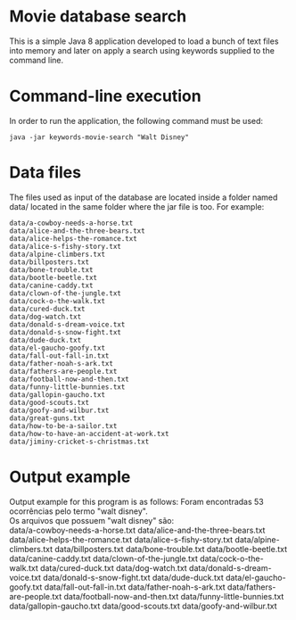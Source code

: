 # Movie database search

This is a simple Java 8 application developed to load a bunch of text files 
into memory and later on apply a search using keywords supplied to the 
command line.

# Command-line execution
In order to run the application, the following command must be used:
```
java -jar keywords-movie-search "Walt Disney"
```

# Data files

The files used as input of the database are located inside a folder named data/ 
located in the same folder where the jar file is too. For example:

```
data/a-cowboy-needs-a-horse.txt
data/alice-and-the-three-bears.txt
data/alice-helps-the-romance.txt
data/alice-s-fishy-story.txt
data/alpine-climbers.txt
data/billposters.txt
data/bone-trouble.txt
data/bootle-beetle.txt
data/canine-caddy.txt
data/clown-of-the-jungle.txt
data/cock-o-the-walk.txt
data/cured-duck.txt
data/dog-watch.txt
data/donald-s-dream-voice.txt
data/donald-s-snow-fight.txt
data/dude-duck.txt
data/el-gaucho-goofy.txt
data/fall-out-fall-in.txt
data/father-noah-s-ark.txt
data/fathers-are-people.txt
data/football-now-and-then.txt
data/funny-little-bunnies.txt
data/gallopin-gaucho.txt
data/good-scouts.txt
data/goofy-and-wilbur.txt
data/great-guns.txt
data/how-to-be-a-sailor.txt
data/how-to-have-an-accident-at-work.txt
data/jiminy-cricket-s-christmas.txt
```

# Output example

Output example for this program is as follows:
Foram encontradas 53 ocorrências pelo termo "walt disney".  
Os arquivos que possuem "walt disney" são:  
data/a-cowboy-needs-a-horse.txt
data/alice-and-the-three-bears.txt
data/alice-helps-the-romance.txt
data/alice-s-fishy-story.txt
data/alpine-climbers.txt
data/billposters.txt
data/bone-trouble.txt
data/bootle-beetle.txt
data/canine-caddy.txt
data/clown-of-the-jungle.txt
data/cock-o-the-walk.txt
data/cured-duck.txt
data/dog-watch.txt
data/donald-s-dream-voice.txt
data/donald-s-snow-fight.txt
data/dude-duck.txt
data/el-gaucho-goofy.txt
data/fall-out-fall-in.txt
data/father-noah-s-ark.txt
data/fathers-are-people.txt
data/football-now-and-then.txt
data/funny-little-bunnies.txt
data/gallopin-gaucho.txt
data/good-scouts.txt
data/goofy-and-wilbur.txt